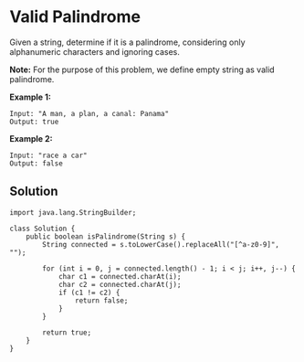 # Valid Palindrome

Given a string, determine if it is a palindrome, considering only alphanumeric characters and ignoring cases.

**Note:** For the purpose of this problem, we define empty string as valid palindrome.

**Example 1:**

```
Input: "A man, a plan, a canal: Panama"
Output: true
```

**Example 2:**

```
Input: "race a car"
Output: false
```

## Solution

```
import java.lang.StringBuilder;

class Solution {
    public boolean isPalindrome(String s) {
        String connected = s.toLowerCase().replaceAll("[^a-z0-9]", "");

        for (int i = 0, j = connected.length() - 1; i < j; i++, j--) {
            char c1 = connected.charAt(i);
            char c2 = connected.charAt(j);
            if (c1 != c2) {
                return false;
            }
        }

        return true;
    }
}
```




